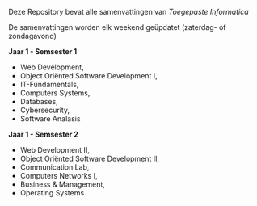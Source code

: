 Deze Repository bevat alle samenvattingen van _Toegepaste Informatica_ 

De samenvattingen worden elk weekend geüpdatet (zaterdag- of zondagavond)  

 **Jaar 1 - Semsester 1**  
 - Web Development,  
 - Object Oriënted Software Development I,   
 - IT-Fundamentals,   
 - Computers Systems,   
 - Databases,   
 - Cybersecurity,   
 - Software Analasis
    
 **Jaar 1 - Semsester 2**  
 - Web Development II,   
 - Object Oriënted Software Development II,   
 - Communication Lab,   
 - Computers Networks I,   
 - Business & Management,   
 - Operating Systems

